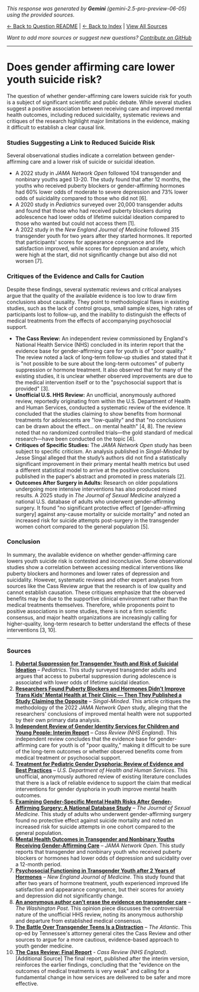 <!-- 
Generated by: gemini
Model: gemini-2.5-pro-preview-06-05
Prompt type: sources
Tools enabled: False
Generated at: 2025-06-29T16:40:18.521762
-->

*This response was generated by **Gemini** (gemini-2.5-pro-preview-06-05) using the provided sources.*

[← Back to Question README](README.md) | [← Back to Index](../README.md) | [View All Sources](../allsources.md)

*Want to add more sources or suggest new questions? [Contribute on GitHub](https://github.com/justinwest/SuggestedSources)*

---

# Does gender affirming care lower youth suicide risk?

The question of whether gender-affirming care lowers suicide risk for youth is a subject of significant scientific and public debate. While several studies suggest a positive association between receiving care and improved mental health outcomes, including reduced suicidality, systematic reviews and critiques of the research highlight major limitations in the evidence, making it difficult to establish a clear causal link.

### Studies Suggesting a Link to Reduced Suicide Risk

Several observational studies indicate a correlation between gender-affirming care and a lower risk of suicide or suicidal ideation.

*   A 2022 study in *JAMA Network Open* followed 104 transgender and nonbinary youths aged 13-20. The study found that after 12 months, the youths who received puberty blockers or gender-affirming hormones had 60% lower odds of moderate to severe depression and 73% lower odds of suicidality compared to those who did not [6].
*   A 2020 study in *Pediatrics* surveyed over 20,000 transgender adults and found that those who had received puberty blockers during adolescence had lower odds of lifetime suicidal ideation compared to those who wanted but could not access them [1].
*   A 2022 study in the *New England Journal of Medicine* followed 315 transgender youth for two years after they started hormones. It reported that participants' scores for appearance congruence and life satisfaction improved, while scores for depression and anxiety, which were high at the start, did not significantly change but also did not worsen [7].

### Critiques of the Evidence and Calls for Caution

Despite these findings, several systematic reviews and critical analyses argue that the quality of the available evidence is too low to draw firm conclusions about causality. They point to methodological flaws in existing studies, such as the lack of control groups, small sample sizes, high rates of participants lost to follow-up, and the inability to distinguish the effects of medical treatments from the effects of accompanying psychosocial support.

*   **The Cass Review:** An independent review commissioned by England's National Health Service (NHS) concluded in its interim report that the evidence base for gender-affirming care for youth is of "poor quality." The review noted a lack of long-term follow-up studies and stated that it is "not possible to be sure about the long-term outcomes" of puberty suppression or hormone treatment. It also observed that for many of the existing studies, it is unclear whether observed improvements are due to the medical intervention itself or to the "psychosocial support that is provided" [3].
*   **Unofficial U.S. HHS Review:** An unofficial, anonymously authored review, reportedly originating from within the U.S. Department of Health and Human Services, conducted a systematic review of the evidence. It concluded that the studies claiming to show benefits from hormonal treatments for adolescents are "low-quality" and that "no conclusions can be drawn about the effect... on mental health" [4, 8]. The review noted that no randomized controlled trials—the gold standard of medical research—have been conducted on the topic [4].
*   **Critiques of Specific Studies:** The *JAMA Network Open* study has been subject to specific criticism. An analysis published in *Singal-Minded* by Jesse Singal alleged that the study’s authors did not find a statistically significant improvement in their primary mental health metrics but used a different statistical model to arrive at the positive conclusions published in the paper's abstract and promoted in press materials [2].
*   **Outcomes After Surgery in Adults:** Research on older populations undergoing more intensive interventions has also produced mixed results. A 2025 study in *The Journal of Sexual Medicine* analyzed a national U.S. database of adults who underwent gender-affirming surgery. It found "no significant protective effect of [gender-affirming surgery] against any-cause mortality or suicide mortality" and noted an increased risk for suicide attempts post-surgery in the transgender women cohort compared to the general population [5].

### Conclusion

In summary, the available evidence on whether gender-affirming care lowers youth suicide risk is contested and inconclusive. Some observational studies show a correlation between accessing medical interventions like puberty blockers and hormones and lower rates of depression and suicidality. However, systematic reviews and other expert analyses from sources like the Cass Review argue that the research is of low quality and cannot establish causation. These critiques emphasize that the observed benefits may be due to the supportive clinical environment rather than the medical treatments themselves. Therefore, while proponents point to positive associations in some studies, there is not a firm scientific consensus, and major health organizations are increasingly calling for higher-quality, long-term research to better understand the effects of these interventions [3, 10].

***

### Sources

1.  **[Pubertal Suppression for Transgender Youth and Risk of Suicidal Ideation](https://publications.aap.org/pediatrics/article-abstract/145/2/e20191725/68259/Pubertal-Suppression-for-Transgender-Youth-and?redirectedFrom=fulltext)** – *Pediatrics*. This study surveyed transgender adults and argues that access to pubertal suppression during adolescence is associated with lower odds of lifetime suicidal ideation.
2.  **[Researchers Found Puberty Blockers and Hormones Didn’t Improve Trans Kids’ Mental Health at Their Clinic — Then They Published a Study Claiming the Opposite](https://jessesingal.substack.com/p/researchers-found-puberty-blockers)** – *Singal-Minded*. This article critiques the methodology of the 2022 *JAMA Network Open* study, alleging that the researchers' conclusions of improved mental health were not supported by their own primary data analysis.
3.  **[Independent Review of Gender Identity Services for Children and Young People: Interim Report](https://webarchive.nationalarchives.gov.uk/ukgwa/20250310143846mp_/https://cass.independent-review.uk/wp-content/uploads/2022/03/Cass-Review-Interim-Report-Final-Web-Accessible.pdf)** – *Cass Review (NHS England)*. This independent review concludes that the evidence base for gender-affirming care for youth is of "poor quality," making it difficult to be sure of the long-term outcomes or whether observed benefits come from medical treatment or psychosocial support.
4.  **[Treatment for Pediatric Gender Dysphoria: Review of Evidence and Best Practices](https://archive.jwest.org/Research/DHHS2025-GenderDysphoria.pdf)** – *U.S. Department of Health and Human Services*. This unofficial, anonymously authored review of existing literature concludes that there is a lack of reliable evidence to support the claim that medical interventions for gender dysphoria in youth improve mental health outcomes.
5.  **[Examining Gender-Specific Mental Health Risks After Gender-Affirming Surgery: A National Database Study](https://academic.oup.com/jsm/article-abstract/22/4/645/8042063)** – *The Journal of Sexual Medicine*. This study of adults who underwent gender-affirming surgery found no protective effect against suicide mortality and noted an increased risk for suicide attempts in one cohort compared to the general population.
6.  **[Mental Health Outcomes in Transgender and Nonbinary Youths Receiving Gender-Affirming Care](https://pubmed.ncbi.nlm.nih.gov/35212746/)** – *JAMA Network Open*. This study reports that transgender and nonbinary youth who received puberty blockers or hormones had lower odds of depression and suicidality over a 12-month period.
7.  **[Psychosocial Functioning in Transgender Youth after 2 Years of Hormones](https://pubmed.ncbi.nlm.nih.gov/36652355/)** – *New England Journal of Medicine*. This study found that after two years of hormone treatment, youth experienced improved life satisfaction and appearance congruence, but their scores for anxiety and depression did not significantly change.
8.  **[An anonymous author can’t erase the evidence on transgender care](https://www.washingtonpost.com/opinions/2025/06/26/hhs-review-anonymous-author/)** – *The Washington Post*. This opinion piece discusses the controversial nature of the unofficial HHS review, noting its anonymous authorship and departure from established medical consensus.
9.  **[The Battle Over Transgender Teens Is a Distraction](https://www.theatlantic.com/ideas/archive/2025/06/transgender-youth-skrmetti/683350/)** – *The Atlantic*. This op-ed by Tennessee's attorney general cites the Cass Review and other sources to argue for a more cautious, evidence-based approach to youth gender medicine.
10. **[The Cass Review: Final Report](https://cass.independent-review.uk/home/publications/final-report/)** - *Cass Review (NHS England)*. [Additional Source] The final report, published after the interim version, reinforces the earlier findings, concluding that the "evidence on the outcomes of medical treatments is very weak" and calling for a fundamental change in how services are delivered to be safer and more effective.